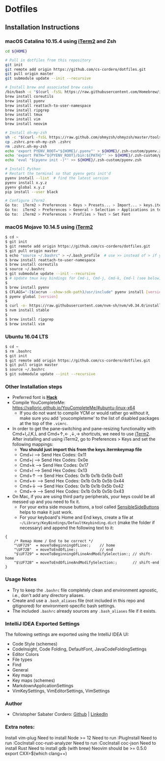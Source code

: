 # Dotfiles

## Installation Instructions

### macOS Catalina 10.15.4 using [iTerm2](https://iterm2.com) and Zsh
```zsh
cd ${HOME}

# Pull in dotfiles from this repository
git init
git remote add origin https://github.com/cs-cordero/dotfiles.git
git pull origin master
git submodule update --init --recursive

# Install brew and associated brew casks
/bin/bash -c "$(curl -fsSL https://raw.githubusercontent.com/Homebrew/install/master/install.sh)"
brew install coreutils
brew install pyenv
brew install reattach-to-user-namespace
brew install ripgrep
brew install tmux
brew install vim
brew install neovim

# Install oh-my-zsh
sh -c "$(curl -fsSL https://raw.github.com/ohmyzsh/ohmyzsh/master/tools/install.sh)"
cp .zshrc.pre-oh-my-zsh .zshrc
rm .zshrc.oh-my-zsh
echo 'export PYENV_ROOT="${HOME}/.pyenv"' > ${HOME}/.zsh-custom/pyenv.zsh
echo 'export PATH="${PYENV_ROOT}/bin:${PATH}"' >> ${HOME}/.zsh-custom/pyenv.zsh
echo 'eval "$(pyenv init -)"' >> ${HOME}/.zsh-custom/pyenv.zsh

# Install Python
# Restart the terminal so that pyenv gets init'd
pyenv install --list  # find the latest version
pyenv install x.y.z
pyenv global x.y.z
pip install --user black

# Configure iTerm2
Go to:  iTerm2 > Preferences > Keys > Presets... > Import... > keys.itermkeymap
Go to:  iTerm2 > Preferences > General > Selection > Applications in terinal may access clipboard
Go to:  iTerm2 > Preferences > Profiles > Text > Set Font
```


### macOS Mojave 10.14.5 using [iTerm2](https://www.iterm2.com/)
```bash
$ cd ~
$ git init
$ git remote add origin https://github.com/cs-cordero/dotfiles.git
$ git pull origin master
$ echo "source ~/.bashrc" > ~/.bash_profile  # use >> instead of > if you want to append
$ brew install reattach-to-user-namespace
$ brew install coreutils
$ source ~/.bashrc
$ git submodule update --init --recursive
$ # Update tmux key bindings for Cmd-i, Cmd-j, Cmd-k, Cmd-l (see below)
$
$ brew install pyenv
$ CFLAGS="-I$(xcrun --show-sdk-path)/usr/include" pyenv install [version]
$ pyenv global [version]
$
$ curl -o- https://raw.githubusercontent.com/nvm-sh/nvm/v0.34.0/install.sh | bash
$ nvm install stable
$
$ brew install ripgrep
$ brew install vim
```

### Ubuntu 16.04 LTS
```bash
$ cd ~
$ rm .bashrc
$ git init
$ git remote add origin https://github.com/cs-cordero/dotfiles.git
$ git pull origin master
$ source ~/.bashrc
$ git submodule update --init --recursive
```


### Other Installation steps
* Preferred font is [**Hack**](https://sourcefoundry.org/hack/)
* Compile YouCompleteMe: https://valloric.github.io/YouCompleteMe/#ubuntu-linux-x64
    * If you do not want to compile YCM or would rather go without it, make sure you add 'youcompleteme' to the list of disabled packages at the top of the `.vimrc`.
* In order to get the pane-switching and pane-resizing functionality with Cmd+I,J,K,L and Cmd+↑,← ,↓,→ shortcuts, we need to use [iTerm2](https://www.iterm2.com/).  After installing and using iTerm2, go to Preferences > Keys and set the following mappings:
    * **You should just import this from the keys.itermkeymap file**
    * Cmd+i  -->  Send Hex Codes: 0x11
    * Cmd+j  -->  Send Hex Codes: 0x0e
    * Cmd+k  -->  Send Hex Codes: 0x17
    * Cmd+l  -->  Send Hex Codes: 0x13
    * Cmd+↑  -->  Send Hex Codes: 0x1b 0x1b 0x5b 0x41
    * Cmd+←  -->  Send Hex Codes: 0x1b 0x1b 0x5b 0x44
    * Cmd+↓  -->  Send Hex Codes: 0x1b 0x1b 0x5b 0x42
    * Cmd+→  -->  Send Hex Codes: 0x1b 0x1b 0x5b 0x43
* On Mac, if you are using third party peripherals, your keys could be all messed up and you need to fix it.
    * For your extra side mouse buttons, a tool called [SensibleSideButtons](http://sensible-side-buttons.archagon.net/) helps to make it just work.
    * For your keyboard's Home and End keys, create a file at `~/Library/KeyBindings/DefaultKeybinding.dict` (make the folder if necessary) and append the following text to it:
```
{
    /* Remap Home / End to be correct */
    "\UF729"  = moveToBeginningOfLine:;    // home
    "\UF72B"  = moveToEndOfLine:;          // end
    "$\UF729" = moveToBeginningOfLineAndModifySelection:; // shift-home
    "$\UF72B" = moveToEndOfLineAndModifySelection:;       // shift-end
}
```

### Usage Notes
* Try to keep the `.bashrc` file completely clean and environment agnostic, i.e., don't add any directory aliases.
* Create and use a `.bash_aliases` file (not included in this repo and gitignored) for environment-specific bash settings.
* The included `.bashrc` already sources any `.bash_aliases` file if it exists.

### IntelliJ IDEA Exported Settings
The following settings are exported using the IntelliJ IDEA UI:
* Code Style (schemes)
* CodeInsight, Code Folding, DefaultFont, JavaCodeFoldingSettings
* Editor Colors
* File types
* Find
* General
* Key maps
* Key maps (schemes)
* MarkdownApplicationSettings
* VimKeySettings, VimEditorSettings, VimSettings

### Author
* Christopher Sabater Cordero: [Github](https://github.com/cs-cordero) | [LinkedIn](https://www.linkedin.com/in/cs-cordero/)


### Extra notes:
Install vim-plug
Need to install Node >= 12
Need to run :PlugInstall
Need to run :CocInstall coc-rust-analyzer
Need to run :CocInstall coc-json
Need to install Rust
Need to install gdb (with brew)
Neovim should be >= 0.5.0
export CXX=$(which clang++)
